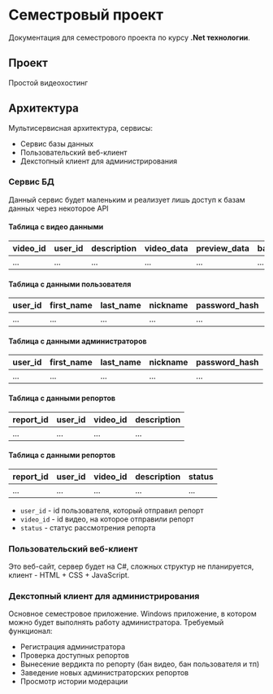 # Семестровый проект

Документация для семестрового проекта по курсу **.Net технологии**.

## Проект

Простой видеохостинг

## Архитектура

Мультисервисная архитектура, сервисы:

* Сервис базы данных
* Пользовательский веб-клиент 
* Декстопный клиент для администрирования

### Сервис БД

Данный сервис будет маленьким и реализует лишь доступ к базам данных через некоторое API

#### Таблица с видео данными

| video_id | user_id | description | video_data | preview_data | banned |
|----------|---------|-------------|------------|--------------|--------|
| ...      | ...     | ...         | ...        | ...          | ...    |

#### Таблица с данными пользователя

| user_id | first_name | last_name | nickname   | password_hash | banned |
|---------|------------|-----------|------------|---------------|--------|
| ...     | ...        | ...       | ...        | ...           | ...    |

#### Таблица с данными администраторов

| user_id | first_name | last_name | nickname   | password_hash |
|---------|------------|-----------|------------|---------------|
| ...     | ...        | ...       | ...        | ...           |

#### Таблица с данными репортов

| report_id | user_id | video_id | description |
|-----------|---------|----------|-------------|
| ...       | ...     | ...      | ...         |

#### Таблица с данными репортов

| report_id | user_id | video_id | description | status |
|-----------|---------|----------|-------------|--------|
| ...       | ...     | ...      | ...         | ...    |

* `user_id` - id пользователя, который отправил репорт
* `video_id` - id видео, на которое отправили репорт
* `status` - статус рассмотрения репорта

### Пользовательский веб-клиент

Это веб-сайт, сервер будет на C#, сложных структур не планируется, клиент - HTML + CSS + JavaScript.

### Декстопный клиент для администрирования

Основное семестровое приложение.
Windows приложение, в котором можно будет выполнять работу администратора.
Требуемый функционал:

* Регистрация администратора
* Проверка доступных репортов
* Вынесение вердикта по репорту (бан видео, бан пользователя и тп)
* Заведение новых администраторских репортов
* Просмотр истории модерации
